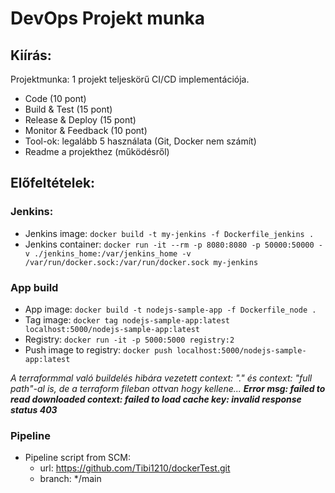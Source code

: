 # DevOps Projekt munka

## Kiírás:

Projektmunka: 1 projekt teljeskörű CI/CD implementációja.
  - Code (10 pont)
  - Build & Test (15 pont)
  - Release & Deploy (15 pont)
  - Monitor & Feedback (10 pont)
  - Tool-ok: legalább 5 használata (Git, Docker nem számít)
  - Readme a projekthez (működésről)

## Előfeltételek:

### Jenkins: 
- Jenkins image: ```docker build -t my-jenkins -f Dockerfile_jenkins .```
- Jenkins container: ```docker run -it --rm -p 8080:8080 -p 50000:50000 -v ./jenkins_home:/var/jenkins_home -v /var/run/docker.sock:/var/run/docker.sock my-jenkins```


### App build
- App image: ```docker build -t nodejs-sample-app -f Dockerfile_node .```
- Tag image: ```docker tag nodejs-sample-app:latest localhost:5000/nodejs-sample-app:latest```
- Registry: ```docker run -it -p 5000:5000 registry:2```
- Push image to registry: ```docker push localhost:5000/nodejs-sample-app:latest```

_A terraformmal való buildelés hibára vezetett context: "." és context: "full path"-al is, de a terraform fileban ottvan hogy kellene... <strong>Error msg: failed to read downloaded context: failed to load cache key: invalid response status 403</strong>_

### Pipeline
- Pipeline script from SCM: 
    - url: https://github.com/Tibi1210/dockerTest.git
    - branch: */main

